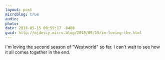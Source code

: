 ```yaml
---
layout: post
microblog: true
audio: 
photo: 
date: 2018-05-15 00:59:17 -0400
guid: http://mjdescy.micro.blog/2018/05/15/im-loving-the.html
---
```

I'm loving the second season of "Westworld" so far. I can't wait to see how it all comes together in the end.
